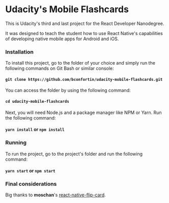 # Udacity's Mobile Flashcards

This is Udacity's third and last project for the React Developer Nanodegree.

It was designed to teach the student how to use React Native's capabilities of developing native mobile
apps for Android and iOS.

### Installation

To install this project, go to the folder of your choice and simply run the following commands on Git
Bash or similar console:

#### `git clone https://github.com/bconfortin/udacity-mobile-flashcards.git`

You can access the folder by using the following command:

#### `cd udacity-mobile-flashcards`

Next, you will need Node.js and a package manager like NPM or Yarn. Run the following command:

#### `yarn install` or `npm install`

### Running

To run the project, go to the project's folder and run the following command:

#### `yarn start` or `npm start`

### Final considerations

Big thanks to **moschan**'s [react-native-flip-card](https://www.npmjs.com/package/react-native-flip-card).